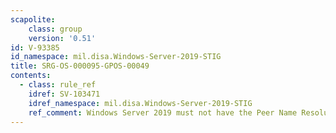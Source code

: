 ```yaml
---
scapolite:
    class: group
    version: '0.51'
id: V-93385
id_namespace: mil.disa.Windows-Server-2019-STIG
title: SRG-OS-000095-GPOS-00049
contents:
  - class: rule_ref
    idref: SV-103471
    idref_namespace: mil.disa.Windows-Server-2019-STIG
    ref_comment: Windows Server 2019 must not have the Peer Name Resolution  ...
---
```


